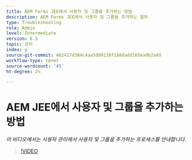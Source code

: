 ```yaml
---
title: AEM Forms JEE에서 사용자 및 그룹을 추가하는 방법
description: AEM Forms JEE에서 사용자 및 그룹을 추가하는 절차
type: Troubleshooting
role: Admin
level: Intermediate
version: 6.5
topic: 관리
index: y
source-git-commit: 462417d384c4aa5d99110f1b8dadd165ea9b2a49
workflow-type: tm+mt
source-wordcount: '45'
ht-degree: 2%

---
```



# AEM JEE에서 사용자 및 그룹을 추가하는 방법

*이 비디오에서는 사용자 관리에서 사용자 및 그룹을 추가하는 프로세스를 안내합니다.*

>[!VIDEO](https://video.tv.adobe.com/v/335485?quality=9&learn=on)
